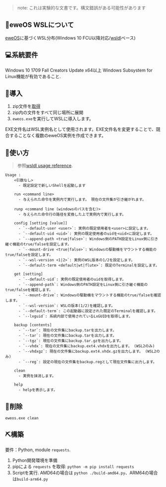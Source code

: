 > note: これは実験的な文書です。構文錯誤がある可能性があります


## 🐑eweOS WSLについて

[eweOS](https://os.ewe.moe/)に基づくWSL分布(Windows 10 FCU以降対応/[wsldl](https://github.com/yuk7/wsldl)ベース)

## 💻系統要件

Windows 10 1709 Fall Creators Update x64以上
Windows Subsystem for Linux機能が有効であること.

## 💾導入

1. zip文件を[取得](https://github.com/YisuiDenghua/eweOS-WSL/releases)
2. zip内の文件をすべて同じ場所に展開
3. `eweos.exe`を実行してWSLに導入します。

EXE文件名はWSL実例名として使用されます。EXE文件名を変更することで、競合することなく複数のeweOS実例を作成できます。

## 📝使い方

> 参照[wsldl usage reference](https://github.com/yuk7/wsldl#how-to-usefor-installed-instance).

```dos
Usage :
    <引数なし>
      - 既定設定で新しいShellを起動します

    run <command line>
      - 与えられた命令を実例内で実行します。 現在の文件集が引き継がれます。

    runp <command line (windowsのパスを含む)>
      - 与えられた命令行の路径を変換した上で実例内で実行します。

    config [setting [value]]
      - `--default-user <user>`: 実例の既定使用者を<user>に設定します。
      - `--default-uid <uid>`: 実例の既定使用者のuidを<uid>に設定します。
      - `--append-path <true|false>`: Windows側のPATH設定をLinux側に引き継ぐ機能のtrue/falseを設定します。
      - `--mount-drive <true|false>`: Windowsの駆動機をマウントする機能のtrue/falseを設定します。
      - `--wsl-version <1|2>`: 実例のWSL版本の1/2を設定します。
      - `--default-term <default|wt|flute>`: 既定のTerminalを設定します。

    get [setting]
      - `--default-uid`: 実例の既定使用者のuidを取得します。
      - `--append-path`: Windows側のPATH設定をLinux側に引き継ぐ機能のtrue/falseを確認します。
      - `--mount-drive`: Windowsの駆動機をマウントする機能のtrue/falseを確認します。
      - `--wsl-version`: WSLの版本(1/2)を確認します。
      - `--default-term`: この起動器に設定された既定のTerminalを確認します。
      - `--lxguid`: 系統内部で使用されているLxGUIDを取得します。

    backup [contents]
      - `--tar`: 現在の文件集にbackup.tarを出力します。
      - `--tar`: 現在の文件集にbackup.tarを出力します。
      - `--tgz`: 現在の文件集にbackup.tar.gzを出力します。
      - `--vhdx`: 現在の文件集にbackup.ext4.vhdxを出力します。 (WSL2のみ)
      - `--vhdxgz`: 現在の文件集にbackup.ext4.vhdx.gzを出力します。 (WSL2のみ)
      - `--reg`: 設定の現在の文件集をbackup.regとして現在文件集に出力します。
      
    clean
      - 実例を抹消します。

    help
      - helpを表示します。
```
## 🚮削除

`eweos.exe clean`

## ⛏構築

要件：Python, module `requests`.

1. Python開発環境を準備
2. pipによる `requests` を取得: `python -m pip install requests`
3. Scriptを実行. AMD64の場合は `python ./build-amd64.py`、ARM64の場合は`build-arm64.py`
